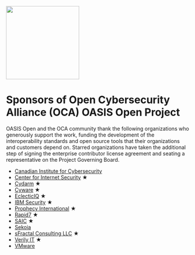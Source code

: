 <img src="artwork/Logo Files/OCA 1.png" width="200">

# Sponsors of Open Cybersecurity Alliance (OCA) OASIS Open Project

OASIS Open and the OCA community thank the following organizations who generously support the work, funding the development of the interoperability standards and open source tools that their organizations and customers depend on. Starred organizations have taken the additional step of signing the enterprise contributor license agreement and seating a representative on the Project Governing Board.


* [Canadian Institute for Cybersecurity](https://www.unb.ca/cic/)
* [Center for Internet Security](https://www.cisecurity.org/) &bigstar;
* [Cydarm](https://cydarm.com/) &bigstar;
* [Cyware](https://cyware.com/) &bigstar;
* [EclecticIQ](https://www.eclecticiq.com/) &bigstar;
* [IBM Security](https://www.ibm.com/security) &bigstar;
* [Prophecy International](https://www.prophecyinternational.com/)  &bigstar;
* [Rapid7](https://www.rapid7.com/) &bigstar;
* [SAIC](http://www.saic.com/) &bigstar;
* [Sekoia](https://www.sekoia.io/en/homepage/)
* [sFractal Consulting LLC](https://www.sfractal.com/) &bigstar;
* [Verily IT](https://verily-it.com/) &bigstar;
* [VMware](https://www.vmware.com/) 

